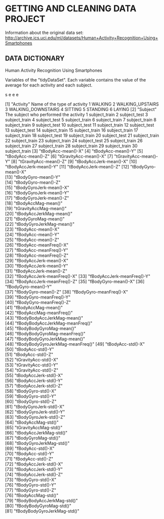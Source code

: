
# GETTING AND CLEANING DATA PROJECT

Information about the original data set:
http://archive.ics.uci.edu/ml/datasets/Human+Activity+Recognition+Using+Smartphones

## DATA DICTIONARY 
Human Activity Recognition Using Smartphones

Variables of the "tidyDataSet". Each variable contains the value of the average for each activity and each subject.

s
e
e
e






[1]    	"Activity" 
            Name of the type of activity
				1 WALKING 
                2 WALKING_UPSTAIRS 
                3 WALKING_DOWNSTAIRS 
                4 SITTING 
                5 STANDING 
                6 LAYING 
[2]		"Subject" 
            The subject who performed the activity
                1	subject_train
                2	subject_test
                3	subject_train
                4	subject_test
                5	subject_train
                6	subject_train
                7	subject_train
                8	subject_train
                9	subject_test
                10	subject_test
                11	subject_train
                12	subject_test
                13	subject_test
                14	subject_train
                15	subject_train
                16	subject_train
                17	subject_train
                18	subject_test
                19	subject_train
                20	subject_test
                21	subject_train
                22	subject_train
                23	subject_train
                24	subject_test
                25	subject_train
                26	subject_train
                27	subject_train
                28	subject_train
                29	subject_train
                30	subject_train
[3]		"tBodyAcc-mean()-X"
[4]		"tBodyAcc-mean()-Y"
[5]		"tBodyAcc-mean()-Z"
[6]		"tGravityAcc-mean()-X"
[7]		"tGravityAcc-mean()-Y"
[8]		"tGravityAcc-mean()-Z"
[9]		"tBodyAccJerk-mean()-X"
[10]	"tBodyAccJerk-mean()-Y"
[11]	"tBodyAccJerk-mean()-Z"
[12]	"tBodyGyro-mean()-X"             
[13]	"tBodyGyro-mean()-Y"              
[14]	"tBodyGyro-mean()-Z"           
[15]	"tBodyGyroJerk-mean()-X"         
[16]	"tBodyGyroJerk-mean()-Y"          
[17]	"tBodyGyroJerk-mean()-Z"          
[18]	"tBodyAccMag-mean()"             
[19]	"tGravityAccMag-mean()"           
[20]	"tBodyAccJerkMag-mean()"          
[21]	"tBodyGyroMag-mean()"            
[22]	"tBodyGyroJerkMag-mean()"         
[23]	"fBodyAcc-mean()-X"               
[24]	"fBodyAcc-mean()-Y"              
[25]	"fBodyAcc-mean()-Z"               
[26]	"fBodyAcc-meanFreq()-X"           
[27]	"fBodyAcc-meanFreq()-Y"          
[28]	"fBodyAcc-meanFreq()-Z"           
[29]	"fBodyAccJerk-mean()-X"           
[30]	"fBodyAccJerk-mean()-Y"          
[31]	"fBodyAccJerk-mean()-Z"           
[32]	"fBodyAccJerk-meanFreq()-X" 
[33]	"fBodyAccJerk-meanFreq()-Y" 
[34]	"fBodyAccJerk-meanFreq()-Z" 
[35]	"fBodyGyro-mean()-X" 
[36]	"fBodyGyro-mean()-Y"             
[37]	"fBodyGyro-mean()-Z" 
[38]	"fBodyGyro-meanFreq()-X"          
[39]	"fBodyGyro-meanFreq()-Y"         
[40]	"fBodyGyro-meanFreq()-Z"  
[41]	"fBodyAccMag-mean()"              
[42]	"fBodyAccMag-meanFreq()"         
[43]	"fBodyBodyAccJerkMag-mean()"      
[44]	"fBodyBodyAccJerkMag-meanFreq()"  
[45]	"fBodyBodyGyroMag-mean()"        
[46]	"fBodyBodyGyroMag-meanFreq()"     
[47]	"fBodyBodyGyroJerkMag-mean()"     
[48]	"fBodyBodyGyroJerkMag-meanFreq()" 
[49]	"tBodyAcc-std()-X"                
[50]	"tBodyAcc-std()-Y"                
[51]	"tBodyAcc-std()-Z"               
[52]	"tGravityAcc-std()-X"             
[53]	"tGravityAcc-std()-Y"             
[54]	"tGravityAcc-std()-Z"            
[55] 	"tBodyAccJerk-std()-X"            
[56]	"tBodyAccJerk-std()-Y"            
[57]	"tBodyAccJerk-std()-Z"           
[58]	"tBodyGyro-std()-X"               
[59]	"tBodyGyro-std()-Y"               
[60]	"tBodyGyro-std()-Z"              
[61]	"tBodyGyroJerk-std()-X"           
[62]	"tBodyGyroJerk-std()-Y"           
[63]	"tBodyGyroJerk-std()-Z"          
[64] 	"tBodyAccMag-std()"               
[65]	"tGravityAccMag-std()"            
[66]	"tBodyAccJerkMag-std()"          
[67] 	"tBodyGyroMag-std()"              
[68]	"tBodyGyroJerkMag-std()"          
[69]	"fBodyAcc-std()-X"               
[70]	"fBodyAcc-std()-Y"                
[71]	"fBodyAcc-std()-Z"                
[72]	"fBodyAccJerk-std()-X"           
[73]	"fBodyAccJerk-std()-Y"            
[74]	"fBodyAccJerk-std()-Z"            
[73]	"fBodyGyro-std()-X"              
[76] 	"fBodyGyro-std()-Y"               
[77]	"fBodyGyro-std()-Z"               
[76]	"fBodyAccMag-std()"              
[79]	"fBodyBodyAccJerkMag-std()"       
[80]	"fBodyBodyGyroMag-std()"          
[81]	"fBodyBodyGyroJerkMag-std()"


